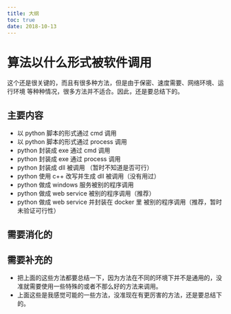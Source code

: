 ```yaml
---
title: 大纲
toc: true
date: 2018-10-13
---
```

# 算法以什么形式被软件调用

这个还是很关键的，而且有很多种方法，但是由于保密、速度需要、网络环境、运行环境 等种种情况，很多方法并不适合。因此，还是要总结下的。

## 主要内容

- 以 python 脚本的形式通过 cmd 调用
- 以 python 脚本的形式通过 process 调用
- python 封装成 exe 通过 cmd 调用
- python 封装成 exe 通过 process 调用
- python 封装成 dll 被调用 （暂时不知道是否可行）
- python 使用 c++ 改写并生成 dll 被调用（没有用过）
- python 做成 windows 服务被别的程序调用
- python 做成 web service 被别的程序调用（推荐）
- python 做成 web service 并封装在 docker 里 被别的程序调用（推荐，暂时未验证可行性）


## 需要消化的


## 需要补充的

- 把上面的这些方法都要总结一下，因为方法在不同的环境下并不是通用的，没准就需要使用一些特殊的或者不那么好的方法来调用。
- 上面这些是我感觉可能的一些方法，没准现在有更厉害的方法，还是要总结下的。
